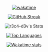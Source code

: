 <div align="center">
  
[![wakatime](https://wakatime.com/badge/user/e564edaf-066d-4722-bb80-acfb140d2fbe.svg)](https://wakatime.com/@e564edaf-066d-4722-bb80-acfb140d2fbe)
  
</div>


<div align="center">
  
[![GitHub Streak](https://streak-stats.demolab.com?user=vinicius-rech&theme=transparent&hide_border=true&hide_longest_streak=false&card_width=495&hide_current_streak=false)](https://git.io/streak-stats) 
  
![r3c4-d3v's Stats](https://github-readme-stats.vercel.app/api?username=vinicius-rech&include_all_commits&card_width=495&theme=transparent&show_icons=true&hide_border=true&count_private=true)
  
[![Top Languages](https://github-readme-stats.vercel.app/api/top-langs/?username=vinicius-rech&theme=transparent&show_icons=true&langs_count=4&card_width=495&hide_border=true)](https://github.com/r3c4-d3v/github-readme-stats)
  
[![Wakatime stats](https://github-readme-stats.vercel.app/api/wakatime?username=R3C4&theme=transparent&card_width=495&hide_border=true&number_format=long&langs_count=5)](https://github.com/r3c4-d3v/github-readme-stats)
  
</div>

